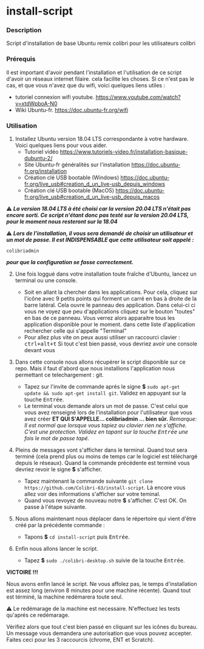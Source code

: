 # install-script

### Description
Script d'installation de base Ubuntu remix colibri pour les utilisateurs colibri



### Prérequis

Il est important d'avoir pendant l'installation et l'utilisation de ce script d'avoir un réseaux internet filaire. cela facilite les choses.
Si ce n'est pas le cas, et que vous n'avez que du wifi, voici quelques liens utiles :

- tutoriel connexion wifi youtube. https://www.youtube.com/watch?v=xtdWpboA-N0
- Wiki Ubuntu-fr. https://doc.ubuntu-fr.org/wifi



### Utilisation

1. Installez Ubuntu version 18.04 LTS correspondante à votre hardware. Voici quelques liens pour vous aider.
    - Tutoriel vidéo https://www.tutoriels-video.fr/installation-basique-dubuntu-2/ 
    - Site Ubuntu-fr généralités sur l'installation https://doc.ubuntu-fr.org/installation
    - Création clé USB bootable (Windows) https://doc.ubuntu-fr.org/live_usb#creation_d_un_live-usb_depuis_windows
    - Création clé USB bootable (MacOS) https://doc.ubuntu-fr.org/live_usb#creation_d_un_live-usb_depuis_macos
 
:warning:
***La version 18.04 LTS à été choisi car la version 20.04 LTS n'était pas encore sorti. 
Ce script n'étant donc pas testé sur la version 20.04 LTS, pour le moment nous resteront sur la 18.04***

:warning:
***Lors de l'installation, il vous sera demandé de choisir un utilisateur et un mot de passe. 
Il est INDISPENSABLE que cette utilisateur soit appelé :***
```
colibriadmin
```
***pour que la configuration se fasse correctement.***



2. Une fois loggué dans votre installation toute fraîche d'Ubuntu, lancez un terminal ou une console.
    - Soit en allant la chercher dans les applications. Pour cela, cliquez sur l'icône avec 9 petits points qui forment un carré en bas à droite de la barre latéral. Cela ouvre le panneau des application. Dans celui-ci ci vous ne voyez que peu d'applications cliquez sur le bouton "toutes" en bas de ce panneau. Vous verrez alors apparaitre tous les application disponible pour le moment. dans cette liste d'application rechercher celle qui s'appelle "Terminal"
    - Pour allez plus vite on peux aussi utiliser un raccourci clavier : <kbd>ctrl+alt+t</kbd>
Si tout c'est bien passé, vous devriez avoir une console devant vous



3. Dans cette console nous allons récupérer le script disponible sur ce repo. Mais il faut d'abord que nous installions l'application nous permettant ce telechargement : git.
    - Tapez sur l'invite de commande aprés le signe **$** `sudo apt-get update && sudo apt-get install git`. Validez en appuyant sur la touche <kbd>Entrée</kbd>.
    - Le terminal vous demande alors un mot de passe. C'est celui que vous avez renseigné lors de l'installation pour l'utilisateur que vous avez créer **ET QUI S'APPELLE... colibriadmin ... bien sûr.**
*Remarque: Il est normal que lorsque vous tapiez au clavier rien ne s'affiche. C'est une protection. Validez en tapant sur la touche <kbd>Entrée</kbd> une fois le mot de passe tapé.*



4. Pleins de messages vont s'afficher dans le terminal. Quand tout sera terminé (cela prend plus ou moins de temps car le logiciel est téléchargé depuis le réseaux). Quand la commande précédente est terminé vous devriez revoir le signe **$** s'afficher.
    - Tapez maintenant la commande suivante `git clone https://github.com/Colibri-63/install-script`. Là encore vous allez voir des informations s'afficher sur votre teminal.
    - Quand vous revoyez de nouveau notre **$** s'afficher. C'est OK. On passe à l'étape suivante.



5. Nous allons maintenant nous déplacer dans le répertoire qui vient d'être créé par la précédente commande : 
    - Tapons **$** `cd install-script` puis <kbd>Entrée</kbd>.



6. Enfin nous allons lancer le script.
    - Tapez **$** `sudo ./colibri-desktop.sh` suivie de la touche <kbd>Entrée</kbd>.
  
  **VICTOIRE !!!**
  
  Nous avons enfin lancé le script. Ne vous affolez pas, le temps d'installation est assez long (environ 8 minutes pour une machine récente). Quand tout est términé, la machine redémarera toute seul. 
  
  :warning:   Le redémarage de la machine est necessaire. N'effectuez les tests qu'aprés ce redémarage.
  
  Vérifiez alors que tout c'est bien passé en cliquant sur les icônes du bureau. Un message vous demandera une autorisation que vous pouvez accepter. Faites ceci pour les 3 raccourcis (chrome, ENT et Scratch).

  
  
